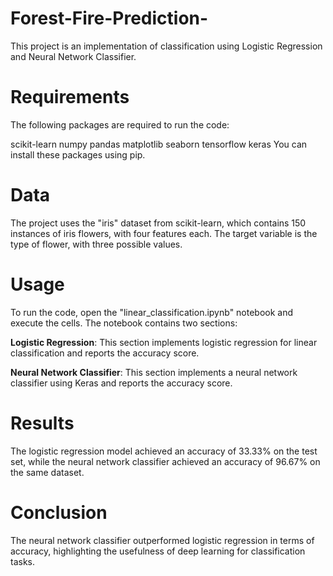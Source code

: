 # Forest-Fire-Prediction-

This project is an implementation of classification using Logistic Regression and Neural Network Classifier.

# Requirements
The following packages are required to run the code:

scikit-learn
numpy
pandas
matplotlib
seaborn
tensorflow
keras
You can install these packages using pip.

# Data
The project uses the "iris" dataset from scikit-learn, which contains 150 instances of iris flowers, with four features each. The target variable is the type of flower, with three possible values.

# Usage
To run the code, open the "linear_classification.ipynb" notebook and execute the cells. The notebook contains two sections:

**Logistic Regression**: This section implements logistic regression for linear classification and reports the accuracy score.

**Neural Network Classifier**: This section implements a neural network classifier using Keras and reports the accuracy score.

# Results
The logistic regression model achieved an accuracy of 33.33% on the test set, while the neural network classifier achieved an accuracy of 96.67% on the same dataset.

# Conclusion
The neural network classifier outperformed logistic regression in terms of accuracy, highlighting the usefulness of deep learning for classification tasks.
